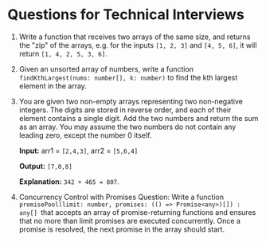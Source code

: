 # Questions for Technical Interviews

1. Write a function that receives two arrays of the same size, and returns the "zip" of the arrays, e.g. for the inputs ```[1, 2, 3]``` and ```[4, 5, 6]```, it will return ```[1, 4, 2, 5, 3, 6]```.

  
2. Given an unsorted array of numbers, write a function ```findKthLargest(nums: number[], k: number)``` to find the kth largest element in the array.

3. You are given two non-empty arrays representing two non-negative integers. The digits are stored in reverse order, and each of their element contains a single digit. Add the two numbers and return the sum as an array. 
You may assume the two numbers do not contain any leading zero, except the number 0 itself.

   **Input:** arr1 = ```[2,4,3]```, arr2 = ```[5,6,4]```

   **Output:** ```[7,0,8]```

   **Explanation:** ```342 + 465 = 807```.




4. Concurrency Control with Promises
Question:
Write a function ```promisePool(limit: number, promises: (() => Promise<any>)[]) : any[] ```that accepts an array of promise-returning functions and ensures that no more than limit promises are executed concurrently. Once a promise is resolved, the next promise in the array should start.